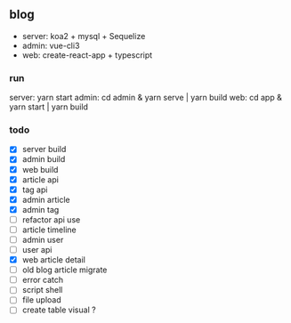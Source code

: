 ## blog
- server: koa2 + mysql + Sequelize
- admin: vue-cli3
- web: create-react-app + typescript

### run
server: yarn start
admin: cd admin & yarn serve | yarn build
web: cd app & yarn start | yarn build

### todo
- [x] server build
- [x] admin build
- [x] web build
- [x] article api
- [x] tag api
- [x] admin article 
- [x] admin tag
- [ ] refactor api use
- [ ] article timeline
- [ ] admin user
- [ ] user api
- [x] web article detail
- [ ] old blog article migrate
- [ ] error catch
- [ ] script shell
- [ ] file upload
- [ ] create table visual ?